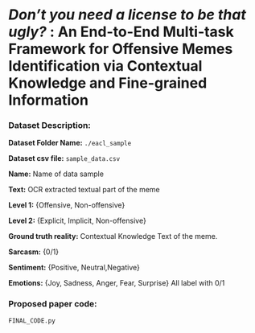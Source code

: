 # *Don’t you need a license to be that ugly?* : An End-to-End Multi-task Framework for Offensive Memes Identification via Contextual Knowledge and Fine-grained Information

### Dataset Description:

**Dataset Folder Name:** ```./eacl_sample```

**Dataset csv file:** ```sample_data.csv```

**Name:** Name of data sample

**Text:** OCR extracted textual part of the meme

**Level 1:** {Offensive, Non-offensive}

**Level 2:** {Explicit, Implicit, Non-offensive}

**Ground truth reality:** Contextual Knowledge Text of the meme. 

**Sarcasm:** {0/1}

**Sentiment:** {Positive, Neutral,Negative}

**Emotions:** {Joy, Sadness, Anger, Fear, Surprise} All label with 0/1

### Proposed paper code:

```FINAL_CODE.py```
